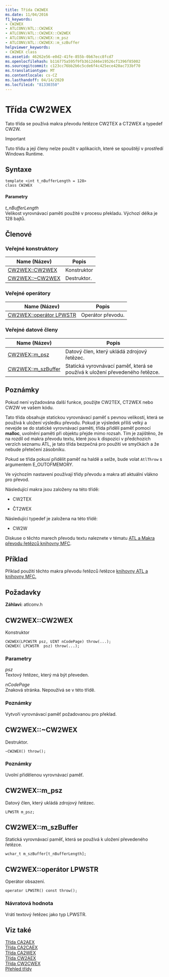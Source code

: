 ```yaml
---
title: Třída CW2WEX
ms.date: 11/04/2016
f1_keywords:
- CW2WEX
- ATLCONV/ATL::CW2WEX
- ATLCONV/ATL::CW2WEX::CW2WEX
- ATLCONV/ATL::CW2WEX::m_psz
- ATLCONV/ATL::CW2WEX::m_szBuffer
helpviewer_keywords:
- CW2WEX class
ms.assetid: 46262e56-e0d2-41fe-855b-0b67ecc8fcd7
ms.openlocfilehash: b116775a595f9fb3612d46e19526cf1396f85002
ms.sourcegitcommit: c123cc76bb2b6c5cde6f4c425ece420ac733bf70
ms.translationtype: MT
ms.contentlocale: cs-CZ
ms.lasthandoff: 04/14/2020
ms.locfileid: "81330350"
---
```

# <a name="cw2wex-class"></a>Třída CW2WEX

Tato třída se používá makra převodu řetězce CW2TEX a CT2WEX a typedef CW2W.

> [!IMPORTANT]
> Tuto třídu a její členy nelze použít v aplikacích, které se spouštějí v prostředí Windows Runtime.

## <a name="syntax"></a>Syntaxe

```
template <int t_nBufferLength = 128>
class CW2WEX
```

#### <a name="parameters"></a>Parametry

*t_nBufferLength*<br/>
Velikost vyrovnávací paměti použité v procesu překladu. Výchozí délka je 128 bajtů.

## <a name="members"></a>Členové

### <a name="public-constructors"></a>Veřejné konstruktory

|Name (Název)|Popis|
|----------|-----------------|
|[CW2WEX::CW2WEX](#cw2wex)|Konstruktor|
|[CW2WEX::~CW2WEX](#dtor)|Destruktor.|

### <a name="public-operators"></a>Veřejné operátory

|Name (Název)|Popis|
|----------|-----------------|
|[CW2WEX::operátor LPWSTR](#operator_lpwstr)|Operátor převodu.|

### <a name="public-data-members"></a>Veřejné datové členy

|Name (Název)|Popis|
|----------|-----------------|
|[CW2WEX::m_psz](#m_psz)|Datový člen, který ukládá zdrojový řetězec.|
|[CW2WEX::m_szBuffer](#m_szbuffer)|Statická vyrovnávací paměť, která se používá k uložení převedeného řetězce.|

## <a name="remarks"></a>Poznámky

Pokud není vyžadována další funkce, použijte CW2TEX, CT2WEX nebo CW2W ve vašem kódu.

Tato třída obsahuje statickou vyrovnávací paměť s pevnou velikostí, která se používá k uložení výsledku převodu. Pokud je výsledek příliš velký a nevejde se do statické vyrovnávací paměti, třída přidělí paměť pomocí **malloc**, uvolnění paměti při objektu přejde mimo rozsah. Tím je zajištěno, že na rozdíl od makra převodu textu, které jsou k dispozici v předchozích verzích seznamu ATL, je tato třída bezpečná pro použití ve smyčkách a že nebude přetečení zásobníku.

Pokud se třída pokusí přidělit paměť na haldě a selže, bude volat `AtlThrow` s argumentem E_OUTOFMEMORY.

Ve výchozím nastavení používají třídy převodu a makra atl aktuální vlákno pro převod.

Následující makra jsou založeny na této třídě:

- CW2TEX

- ČT2WEX

Následující typedef je založena na této třídě:

- CW2W

Diskuse o těchto marech převodu textu naleznete v tématu [ATL a Makra převodu řetězců knihovny MFC](string-conversion-macros.md).

## <a name="example"></a>Příklad

Příklad použití těchto makra převodu řetězců řetězce [knihovny ATL a knihovny MFC.](string-conversion-macros.md)

## <a name="requirements"></a>Požadavky

**Záhlaví:** atlconv.h

## <a name="cw2wexcw2wex"></a><a name="cw2wex"></a>CW2WEX::CW2WEX

Konstruktor

```
CW2WEX(LPCWSTR psz, UINT nCodePage) throw(...);
CW2WEX( LPCWSTR  psz) throw(...);
```

### <a name="parameters"></a>Parametry

*psz*<br/>
Textový řetězec, který má být převeden.

*nCodePage*<br/>
Znaková stránka. Nepoužívá se v této třídě.

### <a name="remarks"></a>Poznámky

Vytvoří vyrovnávací paměť požadovanou pro překlad.

## <a name="cw2wexcw2wex"></a><a name="dtor"></a>CW2WEX::~CW2WEX

Destruktor.

```
~CW2WEX() throw();
```

### <a name="remarks"></a>Poznámky

Uvolní přidělenou vyrovnávací paměť.

## <a name="cw2wexm_psz"></a><a name="m_psz"></a>CW2WEX::m_psz

Datový člen, který ukládá zdrojový řetězec.

```
LPWSTR m_psz;
```

## <a name="cw2wexm_szbuffer"></a><a name="m_szbuffer"></a>CW2WEX::m_szBuffer

Statická vyrovnávací paměť, která se používá k uložení převedeného řetězce.

```
wchar_t m_szBuffer[t_nBufferLength];
```

## <a name="cw2wexoperator-lpwstr"></a><a name="operator_lpwstr"></a>CW2WEX::operátor LPWSTR

Operátor obsazení.

```
operator LPWSTR() const throw();
```

### <a name="return-value"></a>Návratová hodnota

Vrátí textový řetězec jako typ LPWSTR.

## <a name="see-also"></a>Viz také

[Třída CA2AEX](../../atl/reference/ca2aex-class.md)<br/>
[Třída CA2CAEX](../../atl/reference/ca2caex-class.md)<br/>
[Třída CA2WEX](../../atl/reference/ca2wex-class.md)<br/>
[Třída CW2AEX](../../atl/reference/cw2aex-class.md)<br/>
[Třída CW2CWEX](../../atl/reference/cw2cwex-class.md)<br/>
[Přehled třídy](../../atl/atl-class-overview.md)
